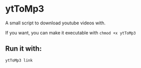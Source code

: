 # ytToMp3
A small script to download youtube videos with.

If you want, you can make it executable with ```chmod +x ytToMp3```

## Run it with:
```
ytToMp3 link
```


